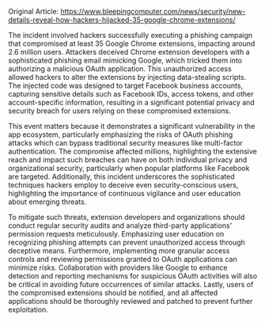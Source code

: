 Original Article: https://www.bleepingcomputer.com/news/security/new-details-reveal-how-hackers-hijacked-35-google-chrome-extensions/

The incident involved hackers successfully executing a phishing campaign that compromised at least 35 Google Chrome extensions, impacting around 2.6 million users. Attackers deceived Chrome extension developers with a sophisticated phishing email mimicking Google, which tricked them into authorizing a malicious OAuth application. This unauthorized access allowed hackers to alter the extensions by injecting data-stealing scripts. The injected code was designed to target Facebook business accounts, capturing sensitive details such as Facebook IDs, access tokens, and other account-specific information, resulting in a significant potential privacy and security breach for users relying on these compromised extensions.

This event matters because it demonstrates a significant vulnerability in the app ecosystem, particularly emphasizing the risks of OAuth phishing attacks which can bypass traditional security measures like multi-factor authentication. The compromise affected millions, highlighting the extensive reach and impact such breaches can have on both individual privacy and organizational security, particularly when popular platforms like Facebook are targeted. Additionally, this incident underscores the sophisticated techniques hackers employ to deceive even security-conscious users, highlighting the importance of continuous vigilance and user education about emerging threats.

To mitigate such threats, extension developers and organizations should conduct regular security audits and analyze third-party applications' permission requests meticulously. Emphasizing user education on recognizing phishing attempts can prevent unauthorized access through deceptive means. Furthermore, implementing more granular access controls and reviewing permissions granted to OAuth applications can minimize risks. Collaboration with providers like Google to enhance detection and reporting mechanisms for suspicious OAuth activities will also be critical in avoiding future occurrences of similar attacks. Lastly, users of the compromised extensions should be notified, and all affected applications should be thoroughly reviewed and patched to prevent further exploitation.